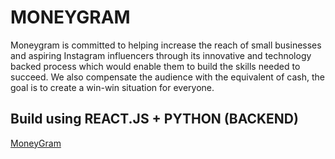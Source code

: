# MONEYGRAM

Moneygram is committed to helping increase the reach of small businesses and aspiring Instagram influencers through its innovative and technology backed process which would enable them to build the skills needed to succeed. We also compensate the audience with the equivalent of cash, the goal is to create a win-win situation for everyone.

## Build using REACT.JS + PYTHON (BACKEND)

[MoneyGram](http://moneygram.investenergy.in/)
